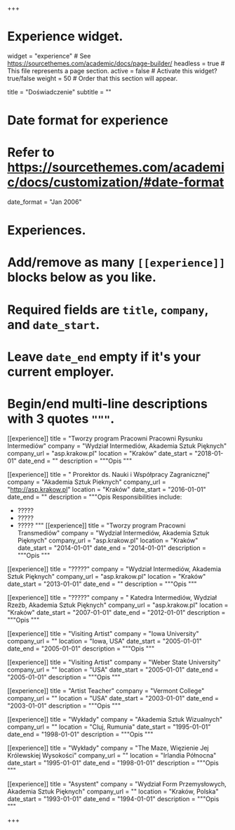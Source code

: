 +++
# Experience widget.
widget = "experience"  # See https://sourcethemes.com/academic/docs/page-builder/
headless = true  # This file represents a page section.
active = false  # Activate this widget? true/false
weight = 50  # Order that this section will appear.

title = "Doświadczenie"
subtitle = ""

# Date format for experience
#   Refer to https://sourcethemes.com/academic/docs/customization/#date-format
date_format = "Jan 2006"

# Experiences.
#   Add/remove as many `[[experience]]` blocks below as you like.
#   Required fields are `title`, `company`, and `date_start`.
#   Leave `date_end` empty if it's your current employer.
#   Begin/end multi-line descriptions with 3 quotes `"""`.
[[experience]]
  title = "Tworzy program Pracowni Pracowni Rysunku Intermediów"
  company = "Wydział Intermediów, Akademia Sztuk Pięknych"
  company_url = "asp.krakow.pl"
  location = "Kraków"
  date_start = "2018-01-01"
  date_end = ""
  description = """Opis """

[[experience]]
  title = " Prorektor ds. Nauki i Współpracy Zagranicznej"
  company = "Akademia Sztuk Pieknych"
  company_url = "http://asp.krakow.pl"
  location = "Kraków"
  date_start = "2016-01-01"
  date_end = ""
  description = """Opis
  Responsibilities include:
  
  * ?????
  * ?????
  * ?????
  """
[[experience]]
  title = "Tworzy program Pracowni Transmediów"
  company = "Wydział Intermediów, Akademia Sztuk Pięknych"
  company_url = "asp.krakow.pl"
  location = "Kraków"
  date_start = "2014-01-01"
  date_end = "2014-01-01"
  description = """Opis """

[[experience]]
  title = "?????"
  company = "Wydział Intermediów, Akademia Sztuk Pięknych"
  company_url = "asp.krakow.pl"
  location = "Kraków"
  date_start = "2013-01-01"
  date_end = ""
  description = """Opis """

[[experience]]
  title = "?????"
  company = " Katedra Intermediów, Wydział Rzeźb, Akademia Sztuk Pięknych"
  company_url = "asp.krakow.pl"
  location = "Kraków"
  date_start = "2007-01-01"
  date_end = "2012-01-01"
  description = """Opis """
  
[[experience]]
  title = "Visiting Artist"
  company = "Iowa University"
  company_url = ""
  location = "Iowa, USA"
  date_start = "2005-01-01"
  date_end = "2005-01-01"
  description = """Opis """
  
[[experience]]
  title = "Visiting Artist"
  company = "Weber State University"
  company_url = ""
  location = "USA"
  date_start = "2005-01-01"
  date_end = "2005-01-01"
  description = """Opis """

[[experience]]
  title = "Artist Teacher"
  company = "Vermont College"
  company_url = ""
  location = "USA"
  date_start = "2003-01-01"
  date_end = "2003-01-01"
  description = """Opis """

[[experience]]
  title = "Wykłady"
  company = "Akademia Sztuk Wizualnych"
  company_url = ""
  location = "Cluj, Rumunia"
  date_start = "1995-01-01"
  date_end = "1998-01-01"
  description = """Opis """

[[experience]]
  title = "Wykłady"
  company = "The Maze, Więzienie Jej Królewskiej Wysokości"
  company_url = ""
  location = "Irlandia Północna"
  date_start = "1995-01-01"
  date_end = "1998-01-01"
  description = """Opis """
 
[[experience]]
  title = "Asystent"
  company = "Wydział Form Przemysłowych, Akademia Sztuk Pięknych"
  company_url = ""
  location = "Kraków, Polska"
  date_start = "1993-01-01"
  date_end = "1994-01-01"
  description = """Opis """
  

+++
